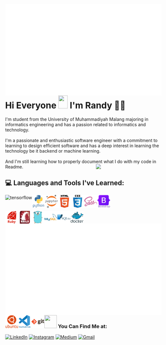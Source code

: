<img align='right' src = "https://raw.githubusercontent.com/MyPumpkinz/copy-github-stats./master/generated/overview.svg">

# Hi Everyone <img src="https://github.com/seanprashad/slackmoji/blob/master/emoji/blob/blob-attention-gif.gif" width="30px" height="42px"> I'm Randy :technologist:

<p align="left">
I'm student from the University of Muhammadiyah Malang majoring in informatics engineering and has a passion related to informatics and technology.
<br><br>
I'm a passionate and enthusiastic software engineer with a commitment to learning to design efficient software and has a deep interest in learning the technology be it backend or machine learning.
<br><br>
And I'm still learning how to properly document what I do with my code in Readme. 
<img align='right' src="http://github-readme-streak-stats.herokuapp.com?user=MyPumpkinz&theme=synthwave&date_format=j%20M%5B%20Y%5D&fire=DD0000&stroke=000000&ring=FF6C51&sideLabels=000000&currStreakLabel=000000&sideNums=000000&background=FFFFFF&currStreakNum=000000&dates=DD0000&border=A4A4A4" width="42%">
</p>

## :computer: Languages and Tools I've Learned:
<p align="left">
  <a href="https://www.tensorflow.org" target="_blank"> <img align="left" src="https://raw.githubusercontent.com/rahul-jha98/github_readme_icons/main/language_and_tools/square/tensorflow/tensorflow.svg" alt="tensorflow" height="42px"/> </a>
  <a href="https://www.python.org" target="_blank"><img align="left" alt="Python" height ="42px" src="https://raw.githubusercontent.com/devicons/devicon/master/icons/python/python-original-wordmark.svg"></a>
  <a href="https://jupyter.org/" target="_blank"><img align="left" alt="jupyter" height ="42px" src="https://raw.githubusercontent.com/devicons/devicon/master/icons/jupyter/jupyter-original-wordmark.svg"></a>
  <a href="https://html.com/" target="_blank"> <img align="left" src="https://raw.githubusercontent.com/devicons/devicon/master/icons/html5/html5-original-wordmark.svg" alt="html" height="42px"/> </a> 
  <a href="https://www.w3schools.com/css/" target="_blank"> <img align="left" src="https://raw.githubusercontent.com/devicons/devicon/master/icons/css3/css3-original-wordmark.svg" alt="css" height="42px"/> </a> 
  <a href="https://sass-lang.com/" target="_blank"> <img align="left" src="https://raw.githubusercontent.com/devicons/devicon/master/icons/sass/sass-original.svg" alt="sass" height="42px"/> </a> 
  <a href="https://getbootstrap.com/" target="_blank"> <img src="https://raw.githubusercontent.com/devicons/devicon/master/icons/bootstrap/bootstrap-original-wordmark.svg" align="left" alt="bootstrap" height='42px'/> </a> <br><br><br>
  <a href="https://www.ruby-lang.org" target="_blank"> <img align="left" src="https://raw.githubusercontent.com/devicons/devicon/master/icons/ruby/ruby-plain-wordmark.svg" alt="ruby" height="42px"/> </a>
  <a href="https://rubyonrails.org/" target="_blank"> <img align="left" src="https://raw.githubusercontent.com/devicons/devicon/master/icons/rails/rails-original-wordmark.svg" alt="rubyonrails" height="42px"/> </a> 
  <a href="https://go.dev/" target="_blank"> <img src="https://raw.githubusercontent.com/devicons/devicon/master/icons/go/go-original.svg" align="left" alt="golang" height='42px'/> </a>
  <a href="https://www.mysql.com/" target="_blank"> <img src="https://raw.githubusercontent.com/devicons/devicon/master/icons/mysql/mysql-original-wordmark.svg" align="left" alt="mysql" height='42px'/> </a>
  <a href="https://www.sqlite.org/" target="_blank"> <img src="https://raw.githubusercontent.com/devicons/devicon/master/icons/sqlite/sqlite-original-wordmark.svg" align="left" alt="sqlite" height='42px'/> </a>
  <a href="https://www.docker.com/" target="_blank"> <img src="https://raw.githubusercontent.com/devicons/devicon/master/icons/docker/docker-original-wordmark.svg" align="left" alt="docker" height='42px'/> </a> 
  <img align='right' src = "https://raw.githubusercontent.com/MyPumpkinz/copy-github-stats./master/generated/languages.svg">
  <a href="https://ubuntu.com/" target="_blank"> <img src="https://raw.githubusercontent.com/devicons/devicon/master/icons/ubuntu/ubuntu-plain-wordmark.svg" align="left" alt="ubuntu" height='42px'/> </a> <br><br><br>
  <a href="https://code.visualstudio.com/" target="_blank"> <img src="https://raw.githubusercontent.com/devicons/devicon/master/icons/vscode/vscode-original-wordmark.svg" align="left" alt="vscode" height='42px'/> </a>
  <a href="https://git-scm.com/" target="_blank"> <img src="https://raw.githubusercontent.com/devicons/devicon/master/icons/git/git-original-wordmark.svg" align="left" alt="git" height='42px'/> </a>
</p>
<!-- <a href="https://kubernetes.io/" target="_blank"> <img src="https://raw.githubusercontent.com/devicons/devicon/master/icons/kubernetes/kubernetes-plain-wordmark.svg" align="left" alt="kubernetes" height='42px'/> </a>
-->
<!--   <a href="https://cloud.google.com/gcp" target="_blank"> <img src="https://raw.githubusercontent.com/devicons/devicon/master/icons/googlecloud/googlecloud-original.svg" align="left" alt="googlecloud" height='42px'/> </a> -->

<br><br>

### <img src="https://github.com/seanprashad/slackmoji/blob/master/emoji/blob/blob-dancer-gif.gif" width="40px" height="42px"> You Can Find Me at:
<p>
  <a href="https://www.linkedin.com/in/mrandyanugerah/" target="_blank"><img alt="LinkedIn" src="https://img.shields.io/badge/linkedin-%230077B5.svg?&style=for-the-badge&logo=linkedin&logoColor=white" /></a>
  <a href="https://www.instagram.com/anaknyapapaa_" target="_blank"><img alt="Instagram" src="https://img.shields.io/badge/instagram-%23E4405F.svg?&style=for-the-badge&logo=instagram&logoColor=white" /></a>  
  <a href="https://medium.com/@randyanugerah" target="_blank"><img alt="Medium" src="https://img.shields.io/badge/medium-%2312100E.svg?&style=for-the-badge&logo=medium&logoColor=white" /></a>    
  <a href="mailto:randyanugerah27@gmail.com" target="_blank"><img alt="Gmail" src="https://img.shields.io/badge/gmail-D14836?&style=for-the-badge&logo=gmail&logoColor=white"/></a>    
</p>
